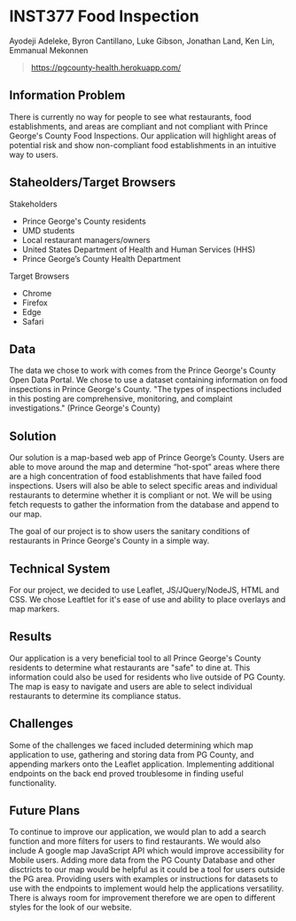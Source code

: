 # INST377 Food Inspection
Ayodeji Adeleke, Byron Cantillano, Luke Gibson, Jonathan Land, Ken Lin, Emmanual Mekonnen
> https://pgcounty-health.herokuapp.com/

## Information Problem
There is currently no way for people to see what restaurants, food establishments, and areas are compliant and not compliant with Prince George's County Food Inspections. Our application will highlight areas of potential risk and show non-compliant food establishments in an intuitive way to users.

## Staheolders/Target Browsers
Stakeholders
- Prince George's County residents
- UMD students
- Local restaurant managers/owners
- United States Department of Health and Human Services (HHS)
- Prince George’s County Health Department

Target Browsers
- Chrome
- Firefox
- Edge
- Safari

## Data
The data we chose to work with comes from the Prince George's County Open Data Portal. We chose to use a dataset containing information on food inspections in Prince George's County. "The types of inspections included in this posting are comprehensive, monitoring, and complaint investigations." (Prince George's County)

## Solution
Our solution is a map-based web app of Prince George’s County. Users are able to move around the map and determine “hot-spot” areas where there are a high concentration of food establishments that have failed food inspections. Users will also be able to select specific areas and individual restaurants to determine whether it is compliant or not. We will be using fetch requests to gather the information from the database and append to our map.

The goal of our project is to show users the sanitary conditions of restaurants in Prince George's County in a simple way. 

## Technical System
For our project, we decided to use Leaflet, JS/JQuery/NodeJS, HTML and CSS. We chose Leaftlet for it's ease of use and ability to place overlays and map markers. 

## Results
Our application is a very beneficial tool to all Prince George's County residents to determine what restaurants are "safe" to dine at. This information could also be used for residents who live outside of PG County. The map is easy to navigate and users are able to select individual restaurants to determine its compliance status.

## Challenges
Some of the challenges we faced included determining which map application to use, gathering and storing data from PG County, and appending markers onto the Leaflet application. Implementing additional endpoints on the back end proved troublesome in finding useful functionality.

## Future Plans
To continue to improve our application, we would plan to add a search function and more filters for users to find restaurants. We would also include A google map JavaScript API which would improve accessibility for Mobile users. Adding more data from the PG County Database and other disctricts to our map would be helpful as it could be a tool for users outside the PG area. Providing users with examples or instructions for datasets to use with the endpoints to implement would help the applications versatility. There is always room for improvement therefore we are open to different styles for the look of our website.

